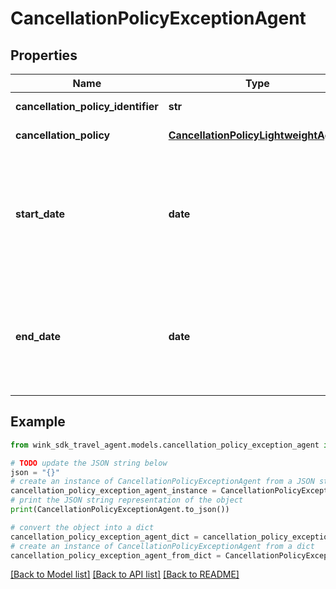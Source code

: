 # CancellationPolicyExceptionAgent


## Properties

Name | Type | Description | Notes
------------ | ------------- | ------------- | -------------
**cancellation_policy_identifier** | **str** | Cancellation policy | 
**cancellation_policy** | [**CancellationPolicyLightweightAgent**](CancellationPolicyLightweightAgent.md) | Cancellation policy | 
**start_date** | **date** | Start date for when this cancellation policy should start to override the default cancellation policy. | 
**end_date** | **date** | End date for when this cancellation policy should end overriding the default cancellation policy. | 

## Example

```python
from wink_sdk_travel_agent.models.cancellation_policy_exception_agent import CancellationPolicyExceptionAgent

# TODO update the JSON string below
json = "{}"
# create an instance of CancellationPolicyExceptionAgent from a JSON string
cancellation_policy_exception_agent_instance = CancellationPolicyExceptionAgent.from_json(json)
# print the JSON string representation of the object
print(CancellationPolicyExceptionAgent.to_json())

# convert the object into a dict
cancellation_policy_exception_agent_dict = cancellation_policy_exception_agent_instance.to_dict()
# create an instance of CancellationPolicyExceptionAgent from a dict
cancellation_policy_exception_agent_from_dict = CancellationPolicyExceptionAgent.from_dict(cancellation_policy_exception_agent_dict)
```
[[Back to Model list]](../README.md#documentation-for-models) [[Back to API list]](../README.md#documentation-for-api-endpoints) [[Back to README]](../README.md)


